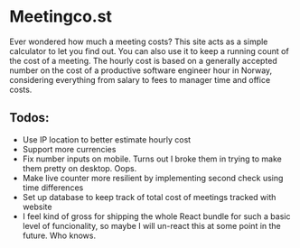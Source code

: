 # Meetingco.st

Ever wondered how much a meeting costs? This site acts as a simple calculator to let you find out. You can also use it to keep a running count of the cost of a meeting. The hourly cost is based on a generally accepted number on the cost of a productive software engineer hour in Norway, considering everything from salary to fees to manager time and office costs.

## Todos:

- Use IP location to better estimate hourly cost
- Support more currencies
- Fix number inputs on mobile. Turns out I broke them in trying to make them pretty on desktop. Oops.
- Make live counter more resilient by implementing second check using time differences
- Set up database to keep track of total cost of meetings tracked with website
- I feel kind of gross for shipping the whole React bundle for such a basic level of funcionality, so maybe I will un-react this at some point in the future. Who knows.
